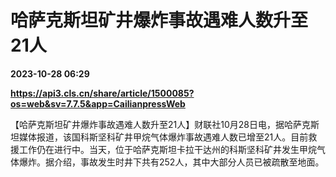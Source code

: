 # 哈萨克斯坦矿井爆炸事故遇难人数升至21人

**2023-10-28 06:29**

**https://api3.cls.cn/share/article/1500085?os=web&sv=7.7.5&app=CailianpressWeb**

【哈萨克斯坦矿井爆炸事故遇难人数升至21人】财联社10月28日电，据哈萨克斯坦媒体报道，该国科斯坚科矿井甲烷气体爆炸事故遇难人数已增至21人。目前救援工作仍在进行中。当天，位于哈萨克斯坦卡拉干达州的科斯坚科矿井发生甲烷气体爆炸。据介绍，事故发生时井下共有252人，其中大部分人员已被疏散至地面。